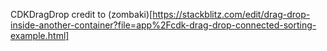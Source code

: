 CDKDragDrop credit to (zombaki)[https://stackblitz.com/edit/drag-drop-inside-another-container?file=app%2Fcdk-drag-drop-connected-sorting-example.html]
